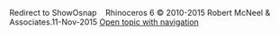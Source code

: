 ---
---

Redirect to ShowOsnap&#160;
&#160;
Rhinoceros 6 © 2010-2015 Robert McNeel &amp; Associates.11-Nov-2015
 [Open topic with navigation](showosnap.html) 

